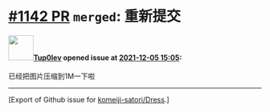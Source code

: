 # [\#1142 PR](https://github.com/komeiji-satori/Dress/pull/1142) `merged`: 重新提交

#### <img src="https://avatars.githubusercontent.com/u/23499230?u=2473f18d99dc98ec8c558791c68cb7e5101c990d&v=4" width="50">[Tup0lev](https://github.com/Tup0lev) opened issue at [2021-12-05 15:05](https://github.com/komeiji-satori/Dress/pull/1142):

已经把图片压缩到1M一下啦




-------------------------------------------------------------------------------



[Export of Github issue for [komeiji-satori/Dress](https://github.com/komeiji-satori/Dress).]
